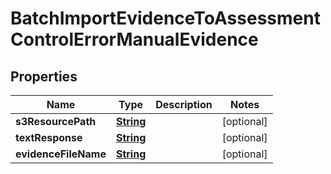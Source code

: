 

# BatchImportEvidenceToAssessmentControlErrorManualEvidence


## Properties

| Name | Type | Description | Notes |
|------------ | ------------- | ------------- | -------------|
|**s3ResourcePath** | [**String**](String.md) |  |  [optional] |
|**textResponse** | [**String**](String.md) |  |  [optional] |
|**evidenceFileName** | [**String**](String.md) |  |  [optional] |



